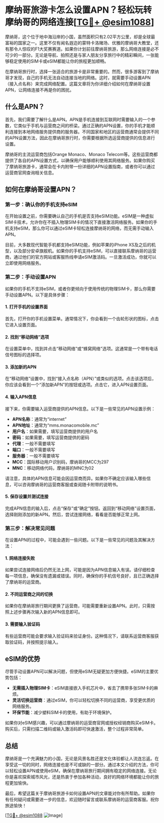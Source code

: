 # 摩纳哥旅游卡怎么设置APN？轻松玩转摩纳哥的网络连接[[TG💪+ @esim1088](https://t.me/s/esim1088)]

摩纳哥，这个位于地中海沿岸的小国，虽然面积只有2.02平方公里，却是全球最富裕的国家之一。这里不仅有闻名遐迩的蒙特卡洛赌场、优雅的摩纳哥大教堂，还有那令人惊叹的F1大奖赛赛道。如果你计划前往摩纳哥旅游，那么网络连接是必不可少的一部分。无论是导航、拍照还是与家人朋友分享旅行中的精彩瞬间，一张能够稳定使用的SIM卡或eSIM都能让你的旅程更加顺畅。

在摩纳哥旅行时，选择一张适合的旅游卡是非常重要的。然而，很多游客到了摩纳哥才发现，自己的手机无法自动连接当地的网络。这时，就需要手动设置APN（接入点名称）来完成网络配置。这篇文章将为你详细介绍如何在摩纳哥设置APN，让网络连接不再是你的困扰。

## 什么是APN？

首先，我们需要了解什么是APN。APN是手机连接到互联网时需要输入的一个参数，它类似于手机与运营商之间的桥梁。通过正确的APN设置，你的手机才能顺利连接到本地网络服务提供商的服务器。不同国家和地区的运营商通常会提供不同的APN设置方法，因此在摩纳哥旅行时，你需要根据所选运营商提供的信息进行设置。

摩纳哥的主流运营商包括Orange Monaco、Monaco Telecom等。这些运营商都提供了各自的APN设置方式，以确保用户能够顺利使用其网络服务。如果你购买了摩纳哥旅游卡，通常会在卡内附带一份详细的APN设置指南，或者你可以通过运营商官网查询相关信息。

## 如何在摩纳哥设置APN？

### 第一步：确认你的手机支持eSIM

在开始设置之前，你需要确认自己的手机是否支持eSIM功能。eSIM是一种虚拟SIM卡技术，允许你在不插入物理SIM卡的情况下直接激活网络服务。如果你的手机支持eSIM，那么你可以通过eSIM卡轻松连接摩纳哥的网络，而无需手动输入APN。

目前，大多数现代智能手机都支持eSIM功能，例如苹果的iPhone XS及之后的机型，以及部分安卓旗舰机。如果你的手机支持eSIM，可以直接联系摩纳哥的运营商，通过他们的官方网站或客服热线申请eSIM激活码。一旦激活成功，你就可以立即使用网络服务。

### 第二步：手动设置APN

如果你的手机不支持eSIM，或者你更倾向于使用传统的物理SIM卡，那么你需要手动设置APN。以下是具体步骤：

#### 1. 打开手机的设置界面

首先，打开你的手机设置菜单。通常情况下，你会看到一个齿轮形状的图标，点击它进入设置页面。

#### 2. 找到“移动网络”选项

在设置菜单中，找到并点击“移动网络”或“蜂窝网络”选项。这通常是一个带有电话信号图标的选择项。

#### 3. 添加新的APN

在“移动网络”设置中，找到“接入点名称（APN）”或类似的选项。点击该选项后，你应该会看到一个“添加新APN”的按钮或选项。点击它，进入APN设置页面。

#### 4. 输入APN信息

接下来，你需要输入运营商提供的APN信息。以下是一些常见的APN设置示例：

- **APN名称**：通常为“internet”
- **APN地址**：通常为“mms.monacomobile.mc”
- **用户名**：如果需要，填写运营商提供的用户名
- **密码**：如果需要，填写运营商提供的密码
- **代理**：一般不需要填写
- **端口**：一般不需要填写
- **服务器**：一般不需要填写
- **MCC**：国际移动用户识别码，摩纳哥的MCC为297
- **MNC**：移动网络代码，摩纳哥的MNC为02

请注意，具体的APN信息可能会因运营商而异。如果你不确定应该输入哪些信息，可以咨询摩纳哥的运营商客服或查阅随卡附带的说明书。

#### 5. 保存设置并测试连接

完成APN信息的输入后，点击“保存”或“确定”按钮。返回到“移动网络”设置页面，选择刚刚添加的新APN。然后，尝试连接网络，看看是否能够正常上网。

### 第三步：解决常见问题

在设置APN的过程中，可能会遇到一些问题。以下是一些常见的问题及其解决方法：

#### 1. 网络连接失败

如果尝试连接网络后仍然无法上网，可能是因为APN信息输入有误。请仔细检查每一项信息，确保没有遗漏或错误。同时，确保你的手机信号良好，且已正确选择了摩纳哥的运营商。

#### 2. 不同运营商之间的切换

如果你在摩纳哥旅行期间更换了运营商，可能需要重新设置APN。此时，只需按照上述步骤再次输入新的APN信息即可。

#### 3. 需要输入验证码

有些运营商可能会要求输入验证码来验证身份。这种情况下，请联系运营商客服获取验证码，并按照提示输入。

## eSIM的优势

尽管手动设置APN可以解决问题，但使用eSIM无疑更加方便快捷。eSIM的主要优势包括：

- **无需插入物理SIM卡**：eSIM直接嵌入手机芯片中，省去了携带多张SIM卡的麻烦。
- **灵活切换运营商**：通过eSIM，你可以轻松切换不同的运营商，享受更优质的网络服务。
- **环保节能**：减少塑料SIM卡的使用，有助于环境保护。

如果你对eSIM感兴趣，可以通过摩纳哥的运营商官网或授权经销商购买eSIM卡。购买后，只需扫描二维码或输入激活码即可快速激活，整个过程非常简单。

## 总结

摩纳哥是一个充满魅力的小国，无论是风景名胜还是文化体验都让人流连忘返。在享受这一切的同时，网络连接也是不可或缺的一部分。通过本文介绍的方法，你可以轻松设置APN或使用eSIM，确保在摩纳哥旅行期间拥有稳定的网络连接。无论你是喜欢探索城市风光，还是热衷于参加各种活动，良好的网络环境都能让你的旅程更加愉快。

最后，希望这篇关于摩纳哥旅游卡如何设置APN的文章能对你有所帮助。如果你有任何疑问或需要进一步的信息，欢迎随时留言或联系摩纳哥的运营商客服。祝你旅途愉快！

[[TG💪+ @esim1088](https://t.me/s/esim1088) ![Image](https://i.postimg.cc/4NQfJmqS/Snipaste-2025-05-13-00-14-12.png)]